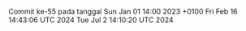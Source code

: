 Commit ke-55 pada tanggal Sun Jan 01 14:00 2023 +0100
Fri Feb 16 14:43:06 UTC 2024
Tue Jul  2 14:10:20 UTC 2024
